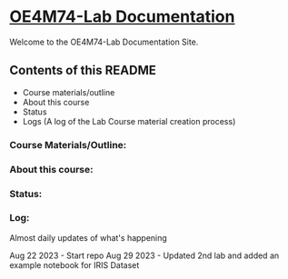 # [OE4M74-Lab Documentation](https://argf0rce.github.io/OE4M74-Lab/)

Welcome to the OE4M74-Lab Documentation Site.

## Contents of this README

* Course materials/outline
* About this course
* Status
* Logs (A log of the Lab Course material creation process)

### Course Materials/Outline:

### About this course:

### Status:

### Log:

Almost daily updates of what's happening

Aug 22 2023 - Start repo
Aug 29 2023 - Updated 2nd lab and added an example notebook for IRIS Dataset
